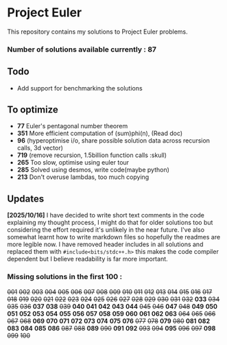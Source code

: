 
# Project Euler

This repository contains my solutions to Project Euler problems.

### Number of solutions available currently : 87

## Todo
* Add support for benchmarking the solutions

## To optimize

* **77** Euler's pentagonal number theorem
* **351** More efficient computation of (sum)phi(n), (Read doc)
* **96** (hyperoptimise i/o, share possible solution data across recursion calls, 3d vector)
* **719** (remove recursion, 1.5billion function calls :skull)
* **265** Too slow, optimise using euler tour
* **285** Solved using desmos, write code(maybe python)
* **213** Don't overuse lambdas, too much copying

## Updates
**[2025/10/16]** I have decided to write short text comments in the code explaining my thought process, I might do that for older solutions too but considering the effort required it's unlikely in the near future. I've also somewhat learnt how to write markdown files so hopefully the readmes are more legible now. I have removed header includes in all solutions and replaced them with `#include<bits/stdc++.h>` this makes the code compiler dependent but I believe readability is far more important.

### Missing solutions in the first 100 :
~~001~~ ~~002~~ ~~003~~ ~~004~~ ~~005~~ ~~006~~ ~~007~~ ~~008~~ ~~009~~ ~~010~~
~~011~~ ~~012~~ ~~013~~ ~~014~~ ~~015~~ ~~016~~ ~~017~~ ~~018~~ ~~019~~ ~~020~~
~~021~~ ~~022~~ ~~023~~ ~~024~~ ~~025~~ ~~026~~ ~~027~~ ~~028~~ ~~029~~ ~~030~~
~~031~~ ~~032~~ **033** ~~034~~ ~~035~~ ~~036~~ **037** **038** ~~039~~ **040**
**041** **042** **043** **044** ~~045~~ ~~046~~ **047** ~~048~~ **049** **050**
**051** **052** **053** **054** **055** **056** **057** **058** **059** **060**
**061** **062** **063** ~~064~~ ~~065~~ ~~066~~ ~~067~~ ~~068~~ **069** **070**
**071** **072** **073** **074** **075** **076** ~~077~~ ~~078~~ **079** ~~080~~
**081** **082** **083** **084** **085** **086** ~~087~~ ~~088~~ **089** ~~090~~
**091** **092** ~~093~~ ~~094~~ **095** ~~096~~ ~~097~~ **098** ~~099~~ ~~100~~



